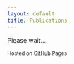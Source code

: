 ```yaml
---
layout: default
title: Publications
---
```


<section id="pub_placeholder">  
        Please wait...
      </section>
      <section id="pub_list">
        <script src="https://bibbase.org/show?bib=https://dblp.org/pid/44/3105.bib&amp;jsonp=1&amp;fullnames=1&amp;hidemenu=true&amp;commas=true"></script>
      </section>
      <footer>
        <p><small>Hosted on GitHub Pages</small></p>
      </footer>
    </div>
    <script src="/assets/js/scale.fix.js"></script> 
    <script>
      x = $("#pub_list")[0].innerHTML;
      function f(){
          if ($("#pub_list")[0].innerHTML == x)
              setTimeout(f, 5);
          else
              $("#pub_placeholder")[0].innerHTML = "";
      }
      f();
    </script>



<script src="https://bibbase.org/show?bib=https://dblp.org/pid/44/3105.bib&jsonp=1&fullnames=1&hidemenu=true&commas=true"></script>
